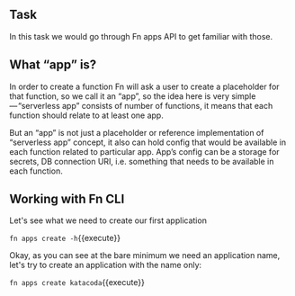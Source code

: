 ## Task

In this task we would go through Fn apps API to get familiar with those.

## What “app” is?

In order to create a function Fn will ask a user to create a placeholder for that function, 
so we call it an “app”, so the idea here is very simple — “serverless app” consists of number of functions, 
it means that each function should relate to at least one app.

But an “app” is not just a placeholder or reference implementation of “serverless app” concept, 
it also can hold config that would be available in each function related to particular app. 
App’s config can be a storage for secrets, DB connection URI, i.e. something that needs to be available in each function.

## Working with Fn CLI

Let's see what we need to create our first application

`fn apps create -h`{{execute}}

Okay, as you can see at the bare minimum we need an application name, let's try to create an application with the name only:

`fn apps create katacoda`{{execute}}
